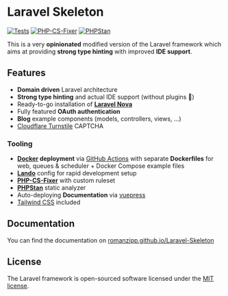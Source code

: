 # Laravel Skeleton

[![Tests](https://github.com/romanzipp/Laravel-Skeleton/actions/workflows/tests.yml/badge.svg)](https://github.com/romanzipp/Laravel-Skeleton/actions/workflows/tests.yml)
[![PHP-CS-Fixer](https://github.com/romanzipp/Laravel-Skeleton/actions/workflows/php-cs-fixer.yml/badge.svg)](https://github.com/romanzipp/Laravel-Skeleton/actions/workflows/php-cs-fixer.yml)
[![PHPStan](https://github.com/romanzipp/Laravel-Skeleton/actions/workflows/phpstan.yml/badge.svg)](https://github.com/romanzipp/Laravel-Skeleton/actions/workflows/phpstan.yml)

This is a very **opinionated** modified version of the Laravel framework which aims at providing **strong type hinting** with improved **IDE support**.

## Features

- **Domain driven** Laravel architecture
- **Strong type hinting** and actual IDE support (without plugins 🤨)
- Ready-to-go installation of [**Laravel Nova**](https://nova.laravel.com/)
- Fully featured **OAuth authentication**
- **Blog** example components (models, controllers, views, ...)
- [Cloudflare Turnstile](https://blog.cloudflare.com/turnstile-private-captcha-alternative/) CAPTCHA

### Tooling

- **[Docker](https://www.docker.com) deployment** via [GitHub Actions](https://github.com/features/actions) with separate **Dockerfiles** for web, queues & scheduler + Docker Compose example files
- [**Lando**](https://lando.dev) config for rapid development setup
- [**PHP-CS-Fixer**](https://github.com/FriendsOfPHP/PHP-CS-Fixer) with custom ruleset
- [**PHPStan**](https://github.com/phpstan/phpstan) static analyzer
- Auto-deploying **Documentation** via [vuepress](https://vuepress.vuejs.org)
- [Tailwind CSS](https://tailwindcss.com) included

## Documentation

You can find the documentation on [romanzipp.github.io/Laravel-Skeleton](https://romanzipp.github.io/Laravel-Skeleton/)

## License

The Laravel framework is open-sourced software licensed under the [MIT license](https://opensource.org/licenses/MIT).
